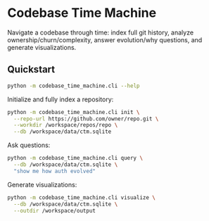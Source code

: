 # Codebase Time Machine

Navigate a codebase through time: index full git history, analyze ownership/churn/complexity, answer evolution/why questions, and generate visualizations.

## Quickstart

```bash
python -m codebase_time_machine.cli --help
```

Initialize and fully index a repository:

```bash
python -m codebase_time_machine.cli init \
  --repo-url https://github.com/owner/repo.git \
  --workdir /workspace/repos/repo \
  --db /workspace/data/ctm.sqlite
```

Ask questions:

```bash
python -m codebase_time_machine.cli query \
  --db /workspace/data/ctm.sqlite \
  "show me how auth evolved"
```

Generate visualizations:

```bash
python -m codebase_time_machine.cli visualize \
  --db /workspace/data/ctm.sqlite \
  --outdir /workspace/output
```

